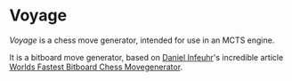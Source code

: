 # Voyage
*Voyage* is a chess move generator, intended for use in an MCTS engine.

It is a bitboard move generator, based on [Daniel Infeuhr](https://www.codeproject.com/Members/dangi12012)'s incredible article [Worlds Fastest Bitboard Chess Movegenerator](https://www.codeproject.com/Articles/5313417/Worlds-Fastest-Bitboard-Chess-Movegenerator).
